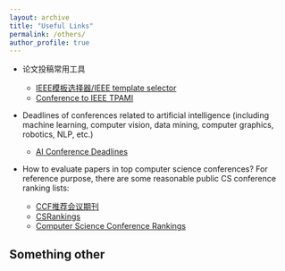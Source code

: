 ```yaml
---
layout: archive
title: "Useful Links"
permalink: /others/
author_profile: true
---
```

* 论文投稿常用工具
  * [IEEE模板选择器/IEEE template selector](https://template-selector.ieee.org/secure/templateSelector/publicationType)
  * [Conference to IEEE TPAMI](https://www.computer.org/csdl/journal/tp/write-for-us/15083?title=Author%20Information&periodical=IEEE%20Transactions%20on%20Pattern%20Analysis%20%26%20Machine%20Intelligence)
    
* Deadlines of conferences related to artificial intelligence (including machine learning, computer vision, data mining, computer graphics, robotics, NLP, etc.)
  * [AI Conference Deadlines](https://aideadlin.es/?sub=ML,CV,CG,NLP,RO,SP,DM)
    
* How to evaluate papers in top computer science conferences? For reference purpose, there are some reasonable public CS conference ranking lists:
  * [CCF推荐会议期刊](https://www.ccf.org.cn/Academic_Evaluation/AI/) 
  * [CSRankings](https://csrankings.org/#/index?all&us)
  * [Computer Science Conference Rankings](http://webdocs.cs.ualberta.ca/~zaiane/htmldocs/ConfRanking.html)

  
## Something other

